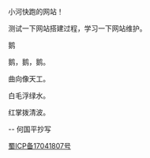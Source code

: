 
小河快跑的网站！

测试一下网站搭建过程，学习一下网站维护。

鹅

鹅，鹅，鹅。

曲向像天工。

白毛浮绿水。

红掌拨清波。

-- 何国平抄写




<a href='http://www.miibeian.gov.cn' target='_blank'>蜀ICP备17041807号</a>
